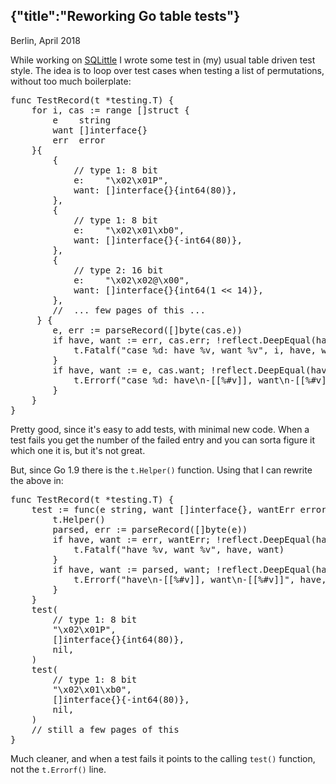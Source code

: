 {"title":"Reworking Go table tests"}
---
<div class="date"> 
Berlin, April 2018
</div>

While working on [SQLittle](https://github.com/alicebob/sqlittle) I wrote some test in (my) usual table driven test style. The idea is to loop over test cases when testing a list of permutations, without too much boilerplate:

<pre>
func TestRecord(t *testing.T) {
    for i, cas := range []struct {
        e    string
        want []interface{}
        err  error
    }{
        {
            // type 1: 8 bit
            e:    "\x02\x01P",
            want: []interface{}{int64(80)},
        },
        {
            // type 1: 8 bit
            e:    "\x02\x01\xb0",
            want: []interface{}{-int64(80)},
        },
        {
            // type 2: 16 bit
            e:    "\x02\x02@\x00",
            want: []interface{}{int64(1 << 14)},
        },
        //  ... few pages of this ...
     } {
        e, err := parseRecord([]byte(cas.e))
        if have, want := err, cas.err; !reflect.DeepEqual(have, want) {
            t.Fatalf("case %d: have %v, want %v", i, have, want)
        }
        if have, want := e, cas.want; !reflect.DeepEqual(have, want) {
            t.Errorf("case %d: have\n-[[%#v]], want\n-[[%#v]]", i, have, want)
        }
    }
}
</pre>

Pretty good, since it's easy to add tests, with minimal new code. When a test fails you get the number of the failed entry and you can sorta figure it which one it is, but it's not great.

But, since Go 1.9 there is the <code>t.Helper()</code> function. Using that I
can rewrite the above in:

<pre>
func TestRecord(t *testing.T) {
    test := func(e string, want []interface{}, wantErr error) {
        t.Helper()
        parsed, err := parseRecord([]byte(e))
        if have, want := err, wantErr; !reflect.DeepEqual(have, want) {
            t.Fatalf("have %v, want %v", have, want)
        }
        if have, want := parsed, want; !reflect.DeepEqual(have, want) {
            t.Errorf("have\n-[[%#v]], want\n-[[%#v]]", have, want)
        }
    }
    test(
        // type 1: 8 bit
        "\x02\x01P",
        []interface{}{int64(80)},
        nil,
    )
    test(
        // type 1: 8 bit
        "\x02\x01\xb0",
        []interface{}{-int64(80)},
        nil,
    )
    // still a few pages of this
}
</pre>

Much cleaner, and when a test fails it points to the calling
<code>test()</code> function, not the <code>t.Errorf()</code> line.

